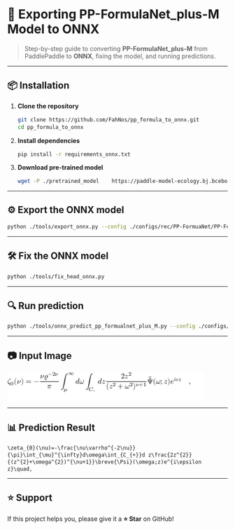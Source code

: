 # 🚀 Exporting PP-FormulaNet_plus-M Model to ONNX

> Step-by-step guide to converting **PP-FormulaNet_plus-M** from PaddlePaddle to **ONNX**, fixing the model, and running predictions.

---

## 📦 Installation

1. **Clone the repository**
   ```bash
   git clone https://github.com/FahNos/pp_formula_to_onnx.git
   cd pp_formula_to_onnx
   ```

2. **Install dependencies**
   ```bash
   pip install -r requirements_onnx.txt
   ```

3. **Download pre-trained model**
   ```bash
   wget -P ./pretrained_model    https://paddle-model-ecology.bj.bcebos.com/paddlex/official_pretrained_model/PP-FormulaNet_plus-M_pretrained.pdparams
   ```

---

## ⚙️ Export the ONNX model
```bash
python ./tools/export_onnx.py --config ./configs/rec/PP-FormuaNet/PP-FormulaNet_plus-M_ONNX.yaml
```

---

## 🛠 Fix the ONNX model
```bash
python ./tools/fix_head_onnx.py
```

---

## 🔍 Run prediction
```bash
python ./tools/onnx_predict_pp_formualnet_plus_M.py --config ./configs/rec/PP-FormuaNet/PP-FormulaNet_plus-M_ONNX.yaml
```

---

## 📷 Input Image
![Input Example](general_formula_rec_001.png)

---

## 📊 Prediction Result
```text
\zeta_{0}(\nu)=-\frac{\nu\varrho^{-2\nu}}{\pi}\int_{\mu}^{\infty}d\omega\int_{C_{+}}d z\frac{2z^{2}}{(z^{2}+\omega^{2})^{\nu+1}}\breve{\Psi}(\omega;z)e^{i\epsilon z}\quad,
```

---

## ⭐ Support
If this project helps you, please give it a **⭐ Star** on GitHub!
